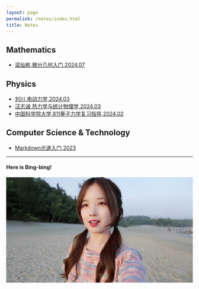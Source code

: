 ```yaml
---
layout: page
permalink: /notes/index.html
title: Notes
---
```




## Mathematics

- [梁灿彬,微分几何入门,2024.07](https://collapsar0615.github.io/mypaper/notes/梁灿彬微分几何入门.pdf)

## Physics

- [刘川,电动力学,2024.03](https://collapsar0615.github.io/mypaper/notes/刘川电动力学.pdf)  
- [汪志诚,热力学与统计物理学,2024.03 ](https://collapsar0615.github.io/mypaper/notes/汪志诚热统.pdf) 
- [中国科学院大学,811量子力学复习指导,2024.02 ](https://collapsar0615.github.io/mypaper/notes/811.pdf) 

## Computer Science & Technology

- [Markdown光速入门,2023](https://collapsar0615.github.io/blogs/text)<br>
  

---

#### Here is Bing-bing!

<div>
<img src="/images/WBB.jpg">
</div>
<br>


